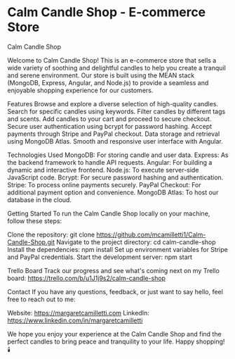 # Calm Candle Shop - E-commerce Store
Calm Candle Shop

Welcome to Calm Candle Shop! This is an e-commerce store that sells a wide variety of soothing and delightful candles to help you create a tranquil and serene environment. Our store is built using the MEAN stack (MongoDB, Express, Angular, and Node.js) to provide a seamless and enjoyable shopping experience for our customers.

Features
Browse and explore a diverse selection of high-quality candles.
Search for specific candles using keywords.
Filter candles by different tags and scents.
Add candles to your cart and proceed to secure checkout.
Secure user authentication using bcrypt for password hashing.
Accept payments through Stripe and PayPal checkout.
Data storage and retrieval using MongoDB Atlas.
Smooth and responsive user interface with Angular.


Technologies Used
MongoDB: For storing candle and user data.
Express: As the backend framework to handle API requests.
Angular: For building a dynamic and interactive frontend.
Node.js: To execute server-side JavaScript code.
Bcrypt: For secure password hashing and authentication.
Stripe: To process online payments securely.
PayPal Checkout: For additional payment option and convenience.
MongoDB Atlas: To host our database in the cloud.

Getting Started
To run the Calm Candle Shop locally on your machine, follow these steps:

Clone the repository: git clone https://github.com/mcamilletti1/Calm-Candle-Shop.git
Navigate to the project directory: cd calm-candle-shop
Install the dependencies: npm install
Set up environment variables for Stripe and PayPal credentials.
Start the development server: npm start

Trello Board
Track our progress and see what's coming next on my Trello board: https://trello.com/b/u1J1j9s2/calm-candle-shop

Contact
If you have any questions, feedback, or just want to say hello, feel free to reach out to me:

Website: https://margaretcamilletti.com
LinkedIn: https://www.linkedin.com/in/margaretcamilletti

We hope you enjoy your experience at the Calm Candle Shop and find the perfect candles to bring peace and tranquility to your life. Happy shopping! 🕯️

